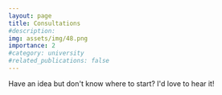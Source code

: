 ```yaml
---
layout: page
title: Consultations
#description: 
img: assets/img/48.png
importance: 2
#category: university
#related_publications: false
---
```


Have an idea but don't know where to start? I'd love to hear it!